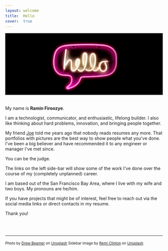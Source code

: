```yaml
---
layout: welcome
title:  Hello
cover:  true
---
```


  
<div align="center">
<img src="/assets/img/hello.jpg" />
<br />
<br />
</div>

My name is **Ramin Firoozye**.

I am a technologist, communicator, and enthusiastic, lifelong builder. I also like thinking about hard problems, innovation, and bringing people together.

My friend [Joe](https://www.linkedin.com/in/jeisner/) told me years ago that nobody reads resumes any more. That portfolios with pictures are the best way to show people what you've done. I've been a big believer and have recommended it to any engineer or manager I've met since.

You can be the judge.

The links on the left side-bar will show some of the work I've done over the course of my (completely unplanned) career.

I am based out of the San Francisco Bay Area, where I live with my wife and two boys. My pronouns are he/him.

If you have projects that might be of interest, feel free to reach out via the social media links or direct contacts in my resume.

Thank you!

<br /><br />
<hr />
 <small>
Photo by <a href="https://unsplash.com/@drew_beamer?utm_source=unsplash&utm_medium=referral&utm_content=creditCopyText">Drew Beamer</a> on <a href="https://unsplash.com/s/photos/hello?utm_source=unsplash&utm_medium=referral&utm_content=creditCopyText">Unsplash</a>
</small>

<small>
Sidebar image by <a href="https://unsplash.com/@remi_anton?utm_source=unsplash&utm_medium=referral&utm_content=creditCopyText">Remi Clinton</a> on <a href="https://unsplash.com/s/photos/blue-sky?utm_source=unsplash&utm_medium=referral&utm_content=creditCopyText">Unsplash</a>
</small>
